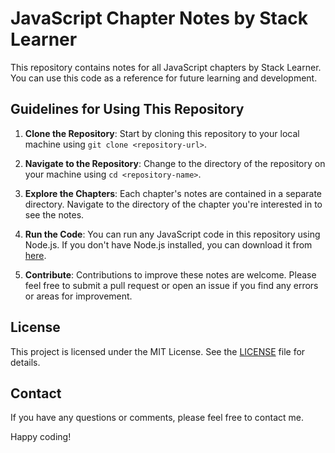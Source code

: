# JavaScript Chapter Notes by Stack Learner

This repository contains notes for all JavaScript chapters by Stack Learner. You can use this code as a reference for future learning and development.

## Guidelines for Using This Repository

1. **Clone the Repository**: Start by cloning this repository to your local machine using `git clone <repository-url>`.

2. **Navigate to the Repository**: Change to the directory of the repository on your machine using `cd <repository-name>`.

3. **Explore the Chapters**: Each chapter's notes are contained in a separate directory. Navigate to the directory of the chapter you're interested in to see the notes.

4. **Run the Code**: You can run any JavaScript code in this repository using Node.js. If you don't have Node.js installed, you can download it from [here](https://nodejs.org/).

5. **Contribute**: Contributions to improve these notes are welcome. Please feel free to submit a pull request or open an issue if you find any errors or areas for improvement.

## License

This project is licensed under the MIT License. See the [LICENSE](LICENSE) file for details.

## Contact

If you have any questions or comments, please feel free to contact me.

Happy coding!